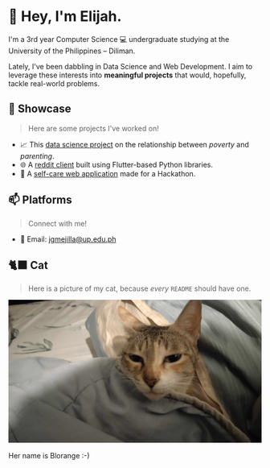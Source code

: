 # 🌱 Hey, I'm Elijah.

I'm a 3rd year Computer Science 💻 undergraduate studying at the University of the Philippines – Diliman. 

Lately, I've been dabbling in Data Science and Web Development. I aim to leverage these interests into **meaningful projects** that would, hopefully, tackle real-world problems.


## 🔭 Showcase
> Here are some projects I've worked on! 
- 📈 This [data science project](https://tes-birth-rate.vercel.app) on the relationship between *poverty* and *parenting*.
- 🌐 A [reddit client](https://github.com/UPD-CS-12/cs12222project-maca-mejilla) built using Flutter-based Python libraries.
- 🧸 A [self-care web application](https://github.com/compsat/bh24-based-template) made for a Hackathon. 

## 📫 Platforms
> Connect with me!
- 📧 Email: jgmejilla@up.edu.ph

## 🐈‍⬛ Cat
> Here is a picture of my cat, because *every* `README` should have one.

![blorange :-)](blorange.png)

Her name is Blorange :-)
